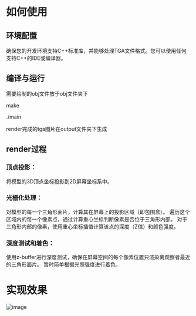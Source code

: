# 如何使用

## 环境配置
确保您的开发环境支持C++标准库，并能够处理TGA文件格式。您可以使用任何支持C++的IDE或编译器。

## 编译与运行
需要绘制的obj文件放于obj文件夹下

make

./main

render完成的tga图片在output文件夹下生成

## render过程
### 顶点投影：

将模型的3D顶点坐标投影到2D屏幕坐标系中。
### 光栅化处理：

对模型的每一个三角形面片，计算其在屏幕上的投影区域（即包围盒）。
遍历这个区域内的每一个像素点，通过计算重心坐标判断像素是否位于三角形内部。
对于三角形内部的像素，使用重心坐标插值计算该点的深度（Z值）和颜色强度。
### 深度测试和着色：

使用z-buffer进行深度测试，确保在屏幕空间的每个像素位置只渲染离观察者最近的三角形面片。
暂时简单根据光照强度进行着色。
# 实现效果
![image](https://github.com/user-attachments/assets/251791fd-444c-4b42-af47-f0ea693bf899)
